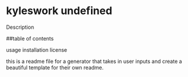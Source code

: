 # kyleswork undefined


  Description
  
  ##table of contents
  
  usage
  installation
  license
  
  this is a readme file for a generator that takes in user inputs and create a beautiful template for their own readme.
  